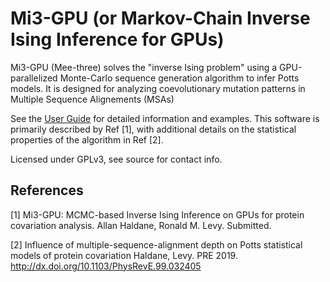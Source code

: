 Mi3-GPU (or Markov-Chain Inverse Ising Inference for GPUs)
===================================================================

Mi3-GPU (Mee-three) solves the "inverse Ising problem" using a GPU-parallelized Monte-Carlo sequence generation algorithm to infer Potts models. It is designed for analyzing coevolutionary mutation patterns in Multiple Sequence Alignements (MSAs)

See the [User Guide](UserGuide.md) for detailed information and examples.  This software is primarily described by Ref [1], with additional details on the statistical properties of the algorithm in Ref [2].

Licensed under GPLv3, see source for contact info.

## References

[1] Mi3-GPU: MCMC-based Inverse Ising Inference on GPUs for protein covariation analysis. Allan Haldane, Ronald M. Levy. Submitted.

[2] Influence of multiple-sequence-alignment depth on Potts statistical models of protein covariation
Haldane, Levy. PRE 2019. http://dx.doi.org/10.1103/PhysRevE.99.032405
